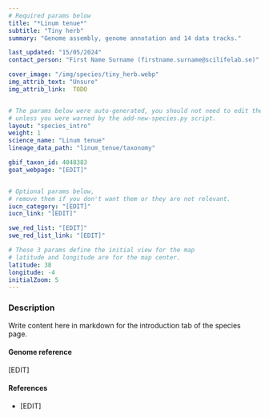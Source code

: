 ```yaml
---
# Required params below
title: "*Linum tenue*"
subtitle: "Tiny herb"
summary: "Genome assembly, genome annotation and 14 data tracks."

last_updated: "15/05/2024"
contact_person: "First Name Surname (firstname.surname@scilifelab.se)"

cover_image: "/img/species/tiny_herb.webp"
img_attrib_text: "Unsure"
img_attrib_link:  TODO


# The params below were auto-generated, you should not need to edit them...
# unless you were warned by the add-new-species.py script.
layout: "species_intro"
weight: 1
science_name: "Linum tenue"
lineage_data_path: "linum_tenue/taxonomy"

gbif_taxon_id: 4048383
goat_webpage: "[EDIT]"


# Optional params below,
# remove them if you don't want them or they are not relevant.
iucn_category: "[EDIT]"
iucn_link: "[EDIT]"

swe_red_list: "[EDIT]"
swe_red_list_link: "[EDIT]"

# These 3 params define the initial view for the map
# latitude and longitude are for the map center.
latitude: 38
longitude: -4
initialZoom: 5
---
```


### Description

Write content here in markdown for the introduction tab of the species page.

#### Genome reference

[EDIT]

#### References

- [EDIT]
